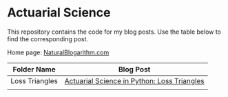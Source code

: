 # Actuarial Science

This repository contains the code for my blog posts. Use the table below to find the corresponding post.

Home page: [NaturalBlogarithm.com](https://www.NaturalBlogarithm.com/)

| Folder Name    | Blog Post                                                                            |
|----------------|--------------------------------------------------------------------------------------|
| Loss Triangles | [Actuarial Science in Python: Loss Triangles](https://naturalblogarithm.com/2017/05/23/actuarial-science-in-python-loss-triangles/) |
|                |                                                                                      |
